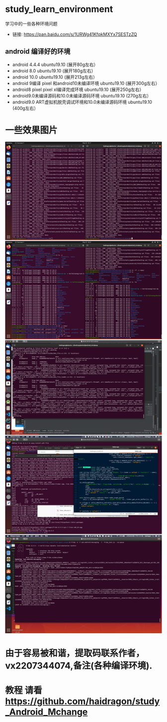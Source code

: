 # study_learn_environment
学习中的一些各种环境问题
* 链接: https://pan.baidu.com/s/1URWg41KfpkMXYx7SESTzZQ  
## android 编译好的环境 
* android 4.4.4 ubuntu19.10 (展开80g左右）
* android 8.0   ubuntu19.10 (展开180g左右）
* android 10.0  ubuntu19.10 (展开213g左右）
* android 9编译 pixel 和android10未编译环境  ubuntu19.10 (展开300g左右）
* android8 pixel pixel xl编译完成环境       ubuntu19.10 (展开250g左右）
* android9.0未编译源码和10.0未编译源码环境     ubuntu19.10 (270g左右）
* android9.0 ART虚拟机脱壳调试环境和10.0未编译源码环境     ubuntu19.10 (400g左右）
# 一些效果图片
![](./img/1.png)
![](./img/2.png)
![](./img/3.png)
![](./img/4.png)
![](./img/5.png) 
# 由于容易被和谐，提取码联系作者，vx2207344074,备注(各种编译环境).
# 教程 请看 https://github.com/haidragon/study_Android_Mchange

